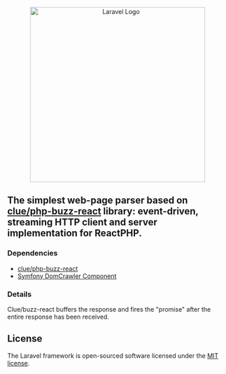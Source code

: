 <p align="center"><a href="https://laravel.com" target="_blank"><img src="https://raw.githubusercontent.com/laravel/art/master/logo-lockup/5%20SVG/2%20CMYK/1%20Full%20Color/laravel-logolockup-cmyk-red.svg" width="400" alt="Laravel Logo"></a></p>

## The simplest web-page parser based on [clue/php-buzz-react](https://github.com/clue/php-buzz-react) library: event-driven, streaming HTTP client and server implementation for ReactPHP.

### Dependencies

- [clue/php-buzz-react](https://github.com/clue/php-buzz-react)
- [Symfony DomCrawler Component](https://symfony.com/doc/current/components/dom_crawler.html)

### Details

Clue/buzz-react buffers the response and fires the "promise" after the entire response has been received.

## License

The Laravel framework is open-sourced software licensed under the [MIT license](https://opensource.org/licenses/MIT).

